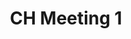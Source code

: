 ---
title: CH Meeting 1
redirect_to: https://lettucemeet.com/l/9PYWq
redirect_from: 
  - /CODEmelec2223
  - /codemelec2223
---